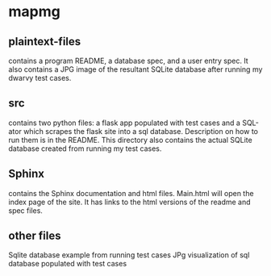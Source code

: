 # mapmg


## plaintext-files
contains a program README, a database spec, and a user entry spec. It also contains a JPG image of the resultant SQLite database after running my dwarvy test cases.
## src
contains two python files: a flask app populated with test cases and a SQL-ator which scrapes the flask site into a sql database. Description on how to run them is in the README. This directory also contains the actual SQLite database created from running my test cases. 

## Sphinx
contains the Sphinx documentation and html files. Main.html will open the index page of the site.
It has links to the html versions of the readme and spec files.

## other files
Sqlite database example from running test cases
JPg visualization of sql database populated with test cases
